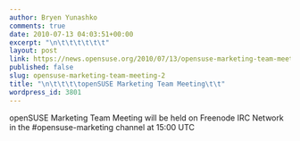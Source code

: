 ```yaml
---
author: Bryen Yunashko
comments: true
date: 2010-07-13 04:03:51+00:00
excerpt: "\n\t\t\t\t\t\t"
layout: post
link: https://news.opensuse.org/2010/07/13/opensuse-marketing-team-meeting-2/
published: false
slug: opensuse-marketing-team-meeting-2
title: "\n\t\t\t\topenSUSE Marketing Team Meeting\t\t"
wordpress_id: 3801
---
```

openSUSE Marketing Team Meeting will be held on Freenode IRC Network in the #opensuse-marketing channel at 15:00 UTC		
